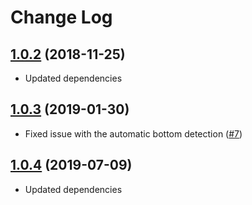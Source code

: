 # Change Log 

<a name="1.0.2"></a>
## [1.0.2](https://github.com/dizco/react-scrollable-feed/compare/v1.0.1...v1.0.2) (2018-11-25)
* Updated dependencies

<a name="1.0.3"></a>
## [1.0.3](https://github.com/dizco/react-scrollable-feed/compare/v1.0.2...v1.0.3) (2019-01-30)
* Fixed issue with the automatic bottom detection ([#7](https://github.com/dizco/react-scrollable-feed/issues/7))

<a name="1.0.4"></a>
## [1.0.4](https://github.com/dizco/react-scrollable-feed/compare/v1.0.3...v1.0.4) (2019-07-09)
* Updated dependencies
